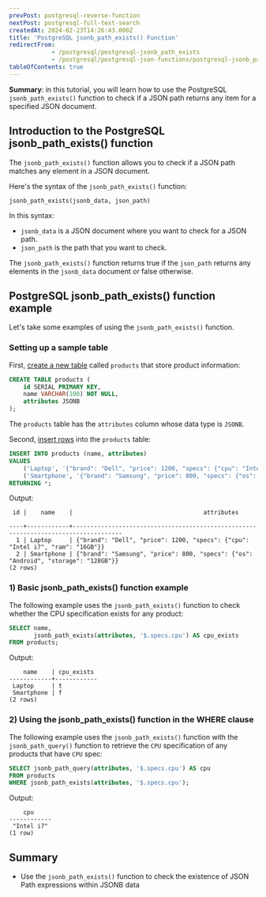 ```yaml
---
prevPost: postgresql-reverse-function
nextPost: postgresql-full-text-search
createdAt: 2024-02-23T14:26:43.000Z
title: 'PostgreSQL jsonb_path_exists() Function'
redirectFrom:
            - /postgresql/postgresql-jsonb_path_exists 
            - /postgresql/postgresql-json-functions/postgresql-jsonb_path_exists
tableOfContents: true
---
```


**Summary**: in this tutorial, you will learn how to use the PostgreSQL `jsonb_path_exists()` function to check if a JSON path returns any item for a specified JSON document.

## Introduction to the PostgreSQL jsonb_path_exists() function

The `jsonb_path_exists()` function allows you to check if a JSON path matches any element in a JSON document.

Here's the syntax of the `jsonb_path_exists()` function:

```
jsonb_path_exists(jsonb_data, json_path)
```

In this syntax:

- `jsonb_data` is a JSON document where you want to check for a JSON path.
- `json_path` is the path that you want to check.

The `jsonb_path_exists()` function returns true if the `json_path` returns any elements in the `jsonb_data` document or false otherwise.

## PostgreSQL jsonb_path_exists() function example

Let's take some examples of using the `jsonb_path_exists()` function.

### Setting up a sample table

First, [create a new table](/postgresql/postgresql-create-table) called `products` that store product information:

```sql
CREATE TABLE products (
    id SERIAL PRIMARY KEY,
    name VARCHAR(100) NOT NULL,
    attributes JSONB
);
```

The `products` table has the `attributes` column whose data type is `JSONB`.

Second, [insert rows](/postgresql/postgresql-insert-multiple-rows) into the `products` table:

```sql
INSERT INTO products (name, attributes)
VALUES
    ('Laptop', '{"brand": "Dell", "price": 1200, "specs": {"cpu": "Intel i7", "ram": "16GB"}}'),
    ('Smartphone', '{"brand": "Samsung", "price": 800, "specs": {"os": "Android", "storage": "128GB"}}')
RETURNING *;
```

Output:

```
 id |    name    |                                     attributes

----+------------+------------------------------------------------------------------------------------
  1 | Laptop     | {"brand": "Dell", "price": 1200, "specs": {"cpu": "Intel i7", "ram": "16GB"}}
  2 | Smartphone | {"brand": "Samsung", "price": 800, "specs": {"os": "Android", "storage": "128GB"}}
(2 rows)
```

### 1) Basic jsonb_path_exists() function example

The following example uses the `jsonb_path_exists()` function to check whether the CPU specification exists for any product:

```sql
SELECT name,
       jsonb_path_exists(attributes, '$.specs.cpu') AS cpu_exists
FROM products;
```

Output:

```
    name    | cpu_exists
------------+------------
 Laptop     | t
 Smartphone | f
(2 rows)
```

### 2) Using the jsonb_path_exists() function in the WHERE clause

The following example uses the `jsonb_path_exists()` function with the `jsonb_path_query()` function to retrieve the `CPU` specification of any products that have `CPU` spec:

```sql
SELECT jsonb_path_query(attributes, '$.specs.cpu') AS cpu
FROM products
WHERE jsonb_path_exists(attributes, '$.specs.cpu');
```

Output:

```
    cpu
------------
 "Intel i7"
(1 row)
```

## Summary

- Use the `jsonb_path_exists()` function to check the existence of JSON Path expressions within JSONB data
